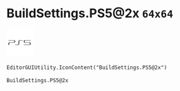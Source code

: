 # BuildSettings.PS5@2x `64x64`
<img src="/img/BuildSettings.PS5@2x.png" width=64 height=64>

``` CSharp
EditorGUIUtility.IconContent("BuildSettings.PS5@2x")
```
```
BuildSettings.PS5@2x
```
